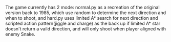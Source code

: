 The game currently has 2 mode: normal.py as a recreation of the original version back to 1985, which use random to determine the next direction and when to shoot, and hard.py uses limited A* search for next direction and scripted action pattern(jiggle and charge) as the back up if limited A* star doesn't return a vaild direction, and will only shoot when player aligned with enemy Snake.
